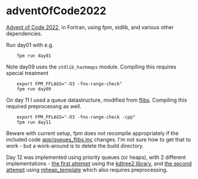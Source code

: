 # adventOfCode2022

[Advent of Code 2022](https://adventofcode.com/2022), in Fortran, using fpm, stdlib, and various other dependencies.

Run day01 with e.g.
```        
    fpm run day01
```

Note day09 uses the `stdlib_hashmaps` module. Compiling this requires special
treatment
```
    export FPM_FFLAGS="-O3 -fno-range-check"
    fpm run day09
```

On day 11 I used a queue datastructure, modified from [flibs](https://flibs.sourceforge.net/). Compiling this
required preprocessng as well.
```
    export FPM_FFLAGS="-O3 -fno-range-check -cpp"
    fpm run day11
```

Beware with current setup, fpm does not recompile appropriately if the
included code [app/queues_flibs.inc](app/queues_flibs.inc) changes. I'm not sure
how to get that to work - but a work-around is to delete the build directory.

Day 12 was implemented using priority queues (or heaps), with 2 different implementations - [the first attempt](app/day12.f90) using the [kdtree2 library](https://github.com/jmhodges/kdtree2), and [the second attempt](app/day12_alternate.f90) using [mheap_template](https://github.com/gareth-nx/mheap_template) which also requires preprocessing. 
